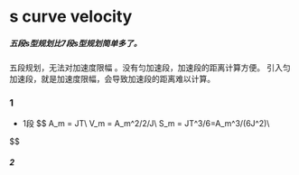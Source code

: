 # s curve velocity



##### 五段s型规划比7段s型规划简单多了。
五段规划，无法对加速度限幅 。没有匀加速段，加速段的距离计算方便。
引入匀加速段，就是加速度限幅，会导致加速段的距离难以计算。


### 1
- 1段
$$
A_m = JT\\
V_m = A_m^2/2/J\\
S_m = JT^3/6=A_m^3/(6J^2)\\

$$

##### 2
